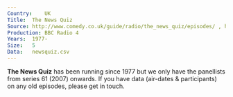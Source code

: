 ```yaml
---
Country:	UK
Title:	The News Quiz
Source:	http://www.comedy.co.uk/guide/radio/the_news_quiz/episodes/ , http://www.bbc.co.uk/programmes/p02pc9pj/episodes/downloads , http://genome.ch.bbc.co.uk/schedules/radio4/fm/
Production:	BBC Radio 4
Years:	1977-
Size:	5
Data:	newsquiz.csv
---
```


__The News Quiz__ has been running since 1977 but we only have the panellists from series 61 (2007) onwards. If you have data (air-dates & participants) on any old episodes, please get in touch.